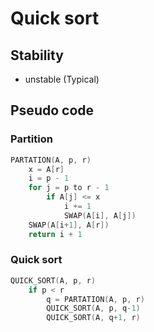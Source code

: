 # Quick sort

## Stability
+ unstable (Typical)

## Pseudo code

### Partition

```cpp
PARTATION(A, p, r)
    x = A[r]
    i = p - 1
    for j = p to r - 1
        if A[j] <= x
            i += 1
            SWAP(A[i], A[j])
    SWAP(A[i+1], A[r])
    return i + 1
```

### Quick sort

```cpp
QUICK_SORT(A, p, r)
    if p < r
        q = PARTATION(A, p, r)
        QUICK_SORT(A, p, q-1)
        QUICK_SORT(A, q+1, r)
```
